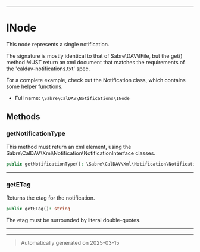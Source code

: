 ***

# INode

This node represents a single notification.

The signature is mostly identical to that of Sabre\DAV\IFile, but the get() method
MUST return an xml document that matches the requirements of the
'caldav-notifications.txt' spec.

For a complete example, check out the Notification class, which contains
some helper functions.

* Full name: `\Sabre\CalDAV\Notifications\INode`



## Methods


### getNotificationType

This method must return an xml element, using the
Sabre\CalDAV\Xml\Notification\NotificationInterface classes.

```php
public getNotificationType(): \Sabre\CalDAV\Xml\Notification\NotificationInterface
```












***

### getETag

Returns the etag for the notification.

```php
public getETag(): string
```

The etag must be surrounded by literal double-quotes.










***


***
> Automatically generated on 2025-03-15

